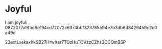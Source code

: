 # Joyful

I am joyful: 0872077a9fbc6e194cd72072c6374bbf323785594e7b3db6d8426459c2c0a49d


22extLxekaxhkSB27HrwXsr7TQzHuTQVzzCZhs2CCQmBSP